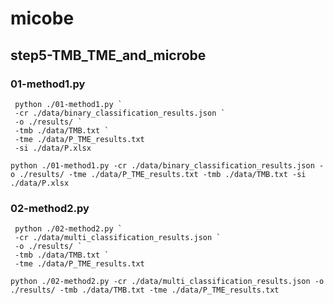 # micobe

## step5-TMB_TME_and_microbe

### 01-method1.py
```shell
 python ./01-method1.py `
 -cr ./data/binary_classification_results.json `
 -o ./results/ `
 -tmb ./data/TMB.txt `
 -tme ./data/P_TME_results.txt
 -si ./data/P.xlsx
```
```shell
python ./01-method1.py -cr ./data/binary_classification_results.json -o ./results/ -tme ./data/P_TME_results.txt -tmb ./data/TMB.txt -si ./data/P.xlsx
```


### 02-method2.py
```shell
 python ./02-method2.py `
 -cr ./data/multi_classification_results.json `
 -o ./results/ `
 -tmb ./data/TMB.txt `
 -tme ./data/P_TME_results.txt
```
```shell
python ./02-method2.py -cr ./data/multi_classification_results.json -o ./results/ -tmb ./data/TMB.txt -tme ./data/P_TME_results.txt
```


